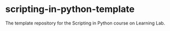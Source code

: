 # scripting-in-python-template
The template repository for the Scripting in Python course on Learning Lab.
